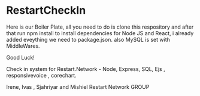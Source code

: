 # RestartCheckIn


Here is our Boiler Plate, all you need to do is clone this respository and after that run npm install to install dependencies for Node JS and React, i already added eveything we need to package.json.
also MySQL is set with MiddleWares.

Good Luck!

Check in system for Restart.Network - Node, Express, SQL, Ejs , responsivevoice , corechart.

Irene, Ivas , Sjahriyar and  Mishiel Restart Network GROUP
